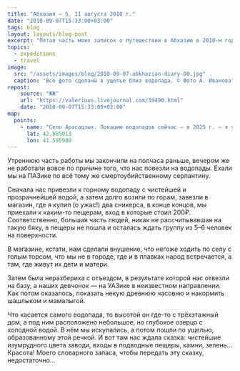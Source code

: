 ```yaml
---
title: "Абхазия — 5. 11 августа 2010 г."
date: "2010-09-07T15:33:00+03:00"
tags: blog
layout: layouts/blog-post
excerpt: "Пятая часть моих записок о путешествии в Абхазию в 2010-м году и жизни нашей археологической экспедиции."
topics:
  - expeditions
  - travel
image:
  src: "/assets/images/blog/2010-09-07-abkhazian-diary-00.jpg"
  caption: "Все фото сделаны в ущелье близ водопада. © Фото А. Иванова"
repost:
    source: "ЖЖ"
    url: "https://valeriuus.livejournal.com/39490.html"
    date: "2010-09-07T15:33:00+03:00"
map:
  points:
    - name: "Село Арасадзых. Локацию водопадов сейчас — в 2025 г. — я уже не восстановлю"
      lat: 42.885013
      lon: 41.595980
---
```


<p class="drop-cap">
Утреннюю часть работы мы закончили на полчаса раньше, вечером же не работали вовсе по причине того, что нас повезли на водопады. Ехали мы на ПАЗике по всё тому же смертоубийственному серпантину.
</p>

Сначала нас привезли к горному водопаду с чистейшей и прозрачнейшей водой, а затем долго возили по горам, завезли в магазин, где я купил (о ужас!) два сникерса, в конце концов, мы приехали к каким-то пещерам, вход в которые стоил 200₽. Соответственно, большая часть людей, никак не рассчитывавшая на такую бяку, в пещеры не пошла и осталась ждать группу из 5–6 человек на поверхности.

В магазине, кстати, нам сделали внушение, что негоже ходить по селу с голым торсом, что мы не в городе, где и в плавках народ встречается, а там, где живут их дети и матери.

Затем была неразбериха с отъездом, в результате которой нас отвезли на базу, а наших девчонок — на УАЗике в неизвестном направлении. Как потом оказалось, показать некую древнюю часовню и накормить шашлыком и мамалыгой.

Что касается самого водопада, то высотой он где-то с трёхэтажный дом, а под ним расположено небольшое, но глубокое озерцо с холодной водой. В нём мы искупались, а потом пошли по ущелью, образованному этой речкой. И вот там нас ждала сказка: чистейшие изумрудного цвета заводи, входы в подводные пещеры, камни, зелень… Красота! Моего словарного запаса, чтобы передать эту сказку, недостаточно…
